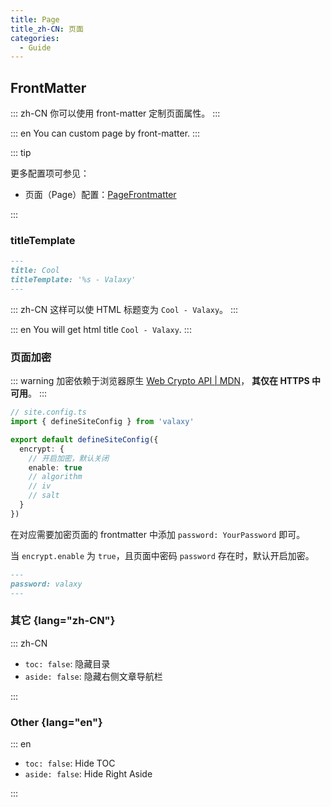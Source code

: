 ```yaml
---
title: Page
title_zh-CN: 页面
categories:
  - Guide
---
```


## FrontMatter

::: zh-CN
你可以使用 front-matter 定制页面属性。
:::

::: en
You can custom page by front-matter.
:::

::: tip

更多配置项可参见：

- 页面（Page）配置：[PageFrontmatter](https://github.com/YunYouJun/valaxy/blob/main/packages/valaxy/types/posts.ts#L27)

:::

### titleTemplate

```md
---
title: Cool
titleTemplate: '%s - Valaxy'
---
```

::: zh-CN
这样可以使 HTML 标题变为 `Cool - Valaxy`。
:::

::: en
You will get html title `Cool - Valaxy`.
:::

### 页面加密

::: warning
加密依赖于浏览器原生 [Web Crypto API | MDN](https://developer.mozilla.org/en-US/docs/Web/API/Web_Crypto_API)，
**其仅在 HTTPS 中可用**。
:::

```ts
// site.config.ts
import { defineSiteConfig } from 'valaxy'

export default defineSiteConfig({
  encrypt: {
    // 开启加密，默认关闭
    enable: true
    // algorithm
    // iv
    // salt
  }
})
```

在对应需要加密页面的 frontmatter 中添加 `password: YourPassword` 即可。

当 `encrypt.enable` 为 `true`，且页面中密码 `password` 存在时，默认开启加密。

```md
---
password: valaxy
---
```

### 其它 {lang="zh-CN"}

::: zh-CN

- `toc: false`: 隐藏目录
- `aside: false`: 隐藏右侧文章导航栏

:::

### Other {lang="en"}

::: en

- `toc: false`: Hide TOC
- `aside: false`: Hide Right Aside

:::
